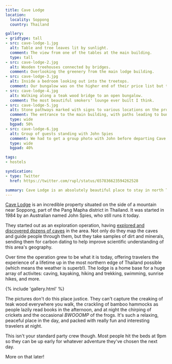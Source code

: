 ```yaml
---
title: Cave Lodge
location:
  locality: Soppong
  country: Thailand

gallery:
- gridtype: tall
- src: cave-lodge-1.jpg
  alt: Table and tree leaves lit by sunlight.
  comment: The view from one of the tables at the main building.
  type: tall
- src: cave-lodge-2.jpg
  alt: Wooden treehouses connected by bridges.
  comment: Overlooking the greenery from the main lodge building.
- src: cave-lodge-3.jpg
  alt: Inside a bedroom looking out into the treetops.
  comment: Our bungalow was on the higher end of their price list but totally worth it. We had a gorgeous view off our private balcony.
- src: cave-lodge-4.jpg
  alt: Walking along a teak wood bridge to an open bungalow.
  comment: The most beautiful smokers' lounge ever built I think.
- src: cave-lodge-5.jpg
  alt: Stone pathways marked with signs to various locations on the property.
  comment: The entrance to the main building, with paths leading to bungalows, the swimming hole, and other adventures.
  type: wide
  bgpad: 50%
- src: cave-lodge-6.jpg
  alt: Group of guests standing with John Spies
  comment: We had to get a group photo with John before departing Cave Lodge!
  type: wide
  bgpad: 40%

tags:
- hostels

syndication:
- type: Twitter
  href: https://twitter.com/rupl/status/657836623594262528

summary: Cave Lodge is an absolutely beautiful place to stay in north Thailand offering more adventures than we thought possible. Anyone passing through should make a stop here for at least a few nights!
---
```


[Cave Lodge](https://www.cavelodge.com) is an incredible property situated on the side of a mountain near Soppong, part of the Pang Mapha district in Thailand. It was started in 1984 by an Australian named John Spies, who still runs it today.

They started out as an exploration operation, having [explored and discovered dozens of caves](https://www.telegraph.co.uk/news/earth/earthpicturegalleries/9489825/Amazing-photographs-of-huge-cave-systems-in-Thailand.html) in the area. Not only do they map the caves and guide people through them, but they take samples of dirt and minerals, sending them for carbon dating to help improve scientific understanding of this area's geography.

Over time the operation grew to be what it is today, offering travelers the experience of a lifetime up in the most northern edge of Thailand possible (which means the weather is superb!). The lodge is a home base for a huge array of activites: caving, kayaking, hiking and trekking, swimming, sunrise hikes, and more.

{% include 'gallery.html' %}

The pictures don't do this place justice. They can't capture the creaking of teak wood everywhere you walk, the crackling of bamboo hammocks as people lazily read books in the afternoon, and at night the chirping of crickets and the occasional _BWOOOMP_ of the frogs. It's such a relaxing, peaceful place in the day, and packed with really fun and interesting travelers at night. 

This isn't your standard party crew though. Most people hit the beds at 9pm so they can be up early for whatever adventure they've chosen the next day.

More on that later!
